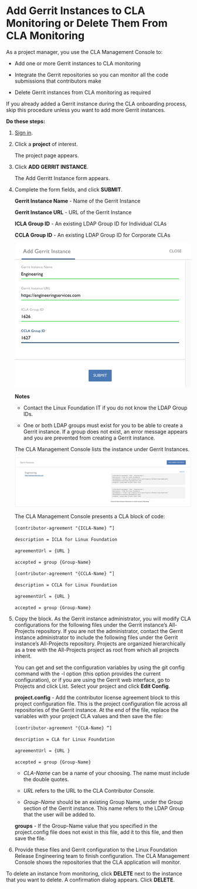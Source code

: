 # Add Gerrit Instances to CLA Monitoring or Delete Them From CLA Monitoring
As a project manager, you use the CLA Management Console to:

* Add one or more Gerrit instances to CLA monitoring

* Integrate the Gerrit repositories so you can monitor all the code submissions that contributors make

* Delete Gerrit instances from CLA monitoring as required

If you already added a Gerrit instance during the CLA onboarding process, skip this procedure unless you want to add more Gerrit instances.

**Do these steps:**

1. [Sign in](sign-in-to-the-cla-management-console.md).

1. Click a **project** of interest.

   The project page appears.

1. Click **ADD GERRIT INSTANCE**.

   The Add Gerritt Instance form appears.

1. Complete the form fields, and click **SUBMIT**.

   **Gerrit Instance Name** - Name of the Gerrit Instance

   **Gerrit Instance URL** - URL of the Gerrit Instance

   **ICLA Group ID** - An existing LDAP Group ID for Individual CLAs

   **CCLA Group ID** - An existing LDAP Group ID for Corporate CLAs

   ![CLA Add Gerrit Instance](imgs/cla-add-gerrit-instance.png)

   **Notes**

   * Contact the Linux Foundation IT if you do not know the LDAP Group IDs.

   * One or both LDAP groups must exist for you to be able to create a Gerrit instance. If a group does not exist, an error message appears and you are prevented from creating a Gerrit instance.

   The CLA Management Console lists the instance under Gerrit Instances.

   ![CLA Gerrit Instances](imgs/cla-gerrit-instances.png)

   The CLA Management Console presents a CLA block of code:

   `[contributor-agreement "{ICLA-Name} “]`

   `description = ICLA for Linux Foundation`

   `agreementUrl = {URL }`

   `accepted = group {Group-Name}`

   `[contributor-agreement "{CCLA-Name} “]`

   `description = CCLA for Linux Foundation`

   `agreementUrl = {URL }`

   `accepted = group {Group-Name}`

1. Copy the block. As the Gerrit instance administrator, you will modify CLA configurations for the following files under the Gerrit instance’s All-Projects repository. If you are not the administrator, contact the Gerrit instance administrator to include the following files under the Gerrit instance’s All-Projects repository. Projects are organized hierarchically as a tree with the All-Projects project as root from which all projects inherit. 

   You can get and set the configuration variables by using the git config command with the -l option (this option provides the current configuration), or if you are using the Gerrit web interface, go to Projects and click List. Select your project and click **Edit Config**.


   **project.config** - Add the contributor license agreement block to this project configuration file. This is the project configuration file across all repositories of the Gerrit instance. At the end of the file, replace the variables with your project CLA values and then save the file:

   `[contributor-agreement "{CLA-Name} “]`

   `description = CLA for Linux Foundation`

   `agreementUrl = {URL }`

   `accepted = group {Group-Name}`

   * _CLA-Name_ can be a name of your choosing. The name must include the double quotes.

   * _URL_ refers to the URL to the CLA Contributor Console.

   * _Group-Name_ should be an existing Group Name, under the Group section of the Gerrit instance. This name refers to the LDAP Group that the user will be added to.

   **groups** - If the Group-Name value that you specified in the project.config file does not exist in this file, add it to this file, and then save the file.

1. Provide these files and Gerrit configuration to the Linux Foundation Release Engineering team to finish configuration.
The CLA Management Console shows the repositories that the CLA application will monitor.

To delete an instance from monitoring, click **DELETE** next to the instance that you want to delete. A confirmation dialog appears. Click **DELETE**.